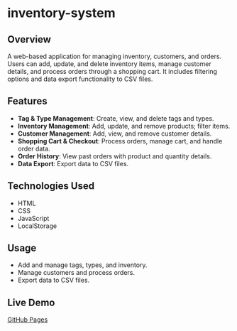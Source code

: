 # inventory-system

## Overview
A web-based application for managing inventory, customers, and orders. Users can add, update, and delete inventory items, manage customer details, and process orders through a shopping cart. It includes filtering options and data export functionality to CSV files.

## Features
- **Tag & Type Management**: Create, view, and delete tags and types.
- **Inventory Management**: Add, update, and remove products; filter items.
- **Customer Management**: Add, view, and remove customer details.
- **Shopping Cart & Checkout**: Process orders, manage cart, and handle order data.
- **Order History**: View past orders with product and quantity details.
- **Data Export**: Export data to CSV files.

## Technologies Used
- HTML
- CSS
- JavaScript
- LocalStorage

## Usage
- Add and manage tags, types, and inventory.
- Manage customers and process orders.
- Export data to CSV files.

## Live Demo
[GitHub Pages](https://rezwanakarim.github.io/inventory-system/)

